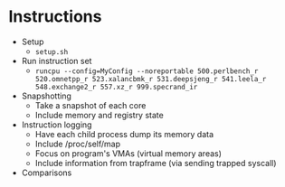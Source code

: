 # Instructions
- Setup
    - `setup.sh`
- Run instruction set
    - `runcpu --config=MyConfig --noreportable 500.perlbench_r 520.omnetpp_r 523.xalancbmk_r 531.deepsjeng_r 541.leela_r 548.exchange2_r 557.xz_r 999.specrand_ir`
- Snapshotting
    - Take a snapshot of each core
    - Include memory and registry state
- Instruction logging
    - Have each child process dump its memory data
    - Include /proc/self/map
    - Focus on program's VMAs (virtual memory areas)
    - Include information from trapframe (via sending trapped syscall)
- Comparisons
